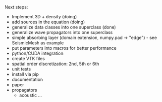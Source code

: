 Next steps:
* Implement 3D + density        (doing)
* add sources in the equation   (doing)
* generalize data classes into one superclass    (done)
* generalize wave propagators into one superclass  
* simple absorbing layer (domain extension, numpy.pad -> "edge") - see SeismicMesh as example
* put parameters into macros for better performance
* python/CUDA integration
* create VTK files
* spatial order discretization: 2nd, 5th or 6th
* unit tests
* install via pip
* documentation
* paper
* propagators
  * acoustic ...
